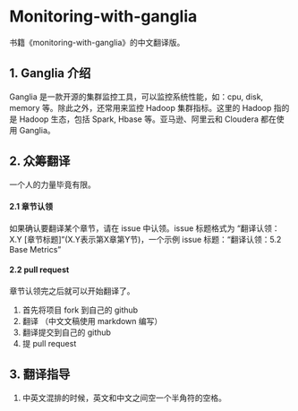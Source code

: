 # Monitoring-with-ganglia
书籍《monitoring-with-ganglia》的中文翻译版。

## 1. Ganglia 介绍

Ganglia 是一款开源的集群监控工具，可以监控系统性能，如：cpu, disk, memory 等。除此之外，还常用来监控 Hadoop 集群指标。这里的 Hadoop 指的是 Hadoop 生态，包括 Spark, Hbase 等。亚马逊、阿里云和 Cloudera 都在使用 Ganglia。

## 2. 众筹翻译 

一个人的力量毕竟有限。

#### 2.1 章节认领

如果确认要翻译某个章节，请在 issue 中认领。issue 标题格式为 “翻译认领：X.Y [章节标题]”(X.Y表示第X章第Y节)，一个示例 issue 标题：“翻译认领：5.2 Base Metrics”

#### 2.2 pull request

章节认领完之后就可以开始翻译了。

1. 首先将项目 fork 到自己的 github
2. 翻译 （中文文稿使用 markdown 编写）
3. 翻译提交到自己的 github
4. 提 pull request 

## 3. 翻译指导

1. 中英文混排的时候，英文和中文之间空一个半角符的空格。